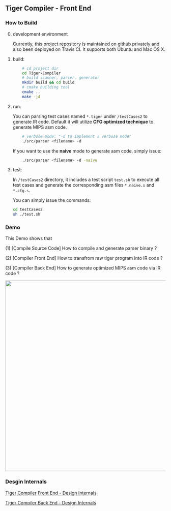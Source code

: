 ## Tiger Compiler - Front End

### How to Build

0. development environment

	Currently, this project repository is maintained on github privately and also been deployed on Travis CI.
	It supports both Ubuntu and Mac OS X.

1. build:

	```bash
		# cd project dir
		cd Tiger-Compiler
		# build scanner, parser, generator
		mkdir build && cd build
		# cmake building tool
		cmake ..
		make -j4
	```

2. run:

	You can parsing test cases named `*.tiger` under `/testCases2` to generate IR code.
	Default it will utilize **CFG optimized technique** to generate MIPS asm code.

	```bash
		# verbose mode: "-d to implement a verbose mode"
		./src/parser <filename> -d
	```

	If you want to use the **naive** mode to generate asm code, simply issue:

	```bash
		./src/parser <filename> -d -naive
	```

3. test:

	In `/testCases2` directory, it includes a test script `test.sh` to execute all test cases and
	generate the corresponding asm files `*.naive.s` and `*.cfg.s`.

	You can simply issue the commands:

	```bash
	cd testCases2
	sh ./test.sh
	```

### Demo

This Demo shows that

(1) [Compile Source Code] How to compile and generate parser binary ?

(2) [Compiler Front End] How to transfrom raw tiger program into IR code ?

(3) [Compiler Back End] How to generate optimized MIPS asm code via IR code ?

<a href="https://asciinema.org/a/89pja97rl0kb6s49iejc47lmn" target="_blank"><img src="https://asciinema.org/a/89pja97rl0kb6s49iejc47lmn.png" width="600" /></a>

### Desgin Internals

[Tiger Compiler Front End - Design Internals](design_doc/front_end.md)

[Tiger Compiler Back End - Design Internals](design_doc/back_end.md)
